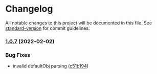 # Changelog

All notable changes to this project will be documented in this file. See [standard-version](https://github.com/conventional-changelog/standard-version) for commit guidelines.

### [1.0.7](https://github.com/Allohamora/eslint-plugin-beautiful-sort/compare/v1.0.2...v1.0.7) (2022-02-02)

### Bug Fixes

- invalid defaultObj parsing ([c51b194](https://github.com/Allohamora/eslint-plugin-beautiful-sort/commit/c51b1944e9ed9503d95eed415e82fdaf6780d0f8))
